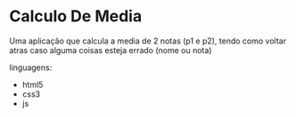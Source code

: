 # Calculo De Media
 Uma aplicação que calcula a media de 2 notas (p1 e p2), tendo como voltar atras caso alguma coisas esteja errado (nome ou nota)

linguagens:
- html5
- css3
- js
